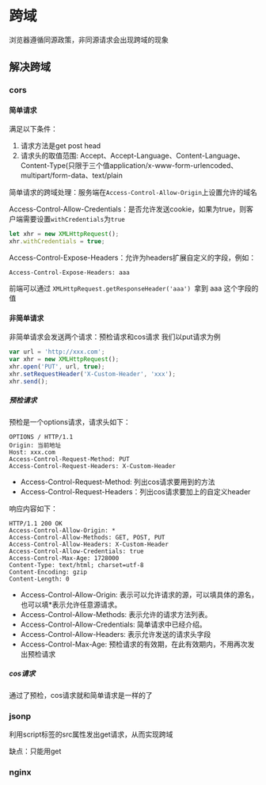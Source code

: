 # 跨域
浏览器遵循同源政策，非同源请求会出现跨域的现象
## 解决跨域
### cors
#### 简单请求
满足以下条件：
1. 请求方法是get post head
2. 请求头的取值范围: Accept、Accept-Language、Content-Language、Content-Type(只限于三个值application/x-www-form-urlencoded、multipart/form-data、text/plain

简单请求的跨域处理：服务端在`Access-Control-Allow-Origin`上设置允许的域名

Access-Control-Allow-Credentials：是否允许发送cookie，如果为true，则客户端需要设置`withCredentials`为`true`
```js
let xhr = new XMLHttpRequest();
xhr.withCredentials = true;
```
Access-Control-Expose-Headers：允许为headers扩展自定义的字段，例如：
```
Access-Control-Expose-Headers: aaa
```
前端可以通过 `XMLHttpRequest.getResponseHeader('aaa') `拿到 aaa 这个字段的值
#### 非简单请求
非简单请求会发送两个请求：预检请求和cos请求
我们以put请求为例
```js
var url = 'http://xxx.com';
var xhr = new XMLHttpRequest();
xhr.open('PUT', url, true);
xhr.setRequestHeader('X-Custom-Header', 'xxx');
xhr.send();
```
##### 预检请求
预检是一个options请求，请求头如下：
```http request
OPTIONS / HTTP/1.1
Origin: 当前地址
Host: xxx.com
Access-Control-Request-Method: PUT
Access-Control-Request-Headers: X-Custom-Header
```
+ Access-Control-Request-Method: 列出cos请求要用到的方法
+ Access-Control-Request-Headers：列出cos请求要加上的自定义header

响应内容如下：
```http response
HTTP/1.1 200 OK
Access-Control-Allow-Origin: *
Access-Control-Allow-Methods: GET, POST, PUT
Access-Control-Allow-Headers: X-Custom-Header
Access-Control-Allow-Credentials: true
Access-Control-Max-Age: 1728000
Content-Type: text/html; charset=utf-8
Content-Encoding: gzip
Content-Length: 0
```
+ Access-Control-Allow-Origin: 表示可以允许请求的源，可以填具体的源名，也可以填*表示允许任意源请求。
+ Access-Control-Allow-Methods: 表示允许的请求方法列表。
+ Access-Control-Allow-Credentials: 简单请求中已经介绍。
+ Access-Control-Allow-Headers: 表示允许发送的请求头字段
+ Access-Control-Max-Age: 预检请求的有效期，在此有效期内，不用再次发出预检请求
##### cos请求
通过了预检，cos请求就和简单请求是一样的了
### jsonp
利用script标签的src属性发出get请求，从而实现跨域

缺点：只能用get
### nginx
